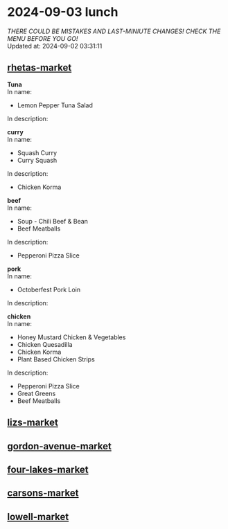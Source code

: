 # 2024-09-03 lunch  
*THERE COULD BE MISTAKES AND LAST-MINIUTE CHANGES! CHECK THE MENU BEFORE YOU GO!*  
Updated at: 2024-09-02 03:31:11  
## [rhetas-market](https://wisc-housingdining.nutrislice.com/menu/rhetas-market/lunch/2024-09-03)  
**Tuna**  
In name:   
 - Lemon Pepper Tuna Salad  
  
In description:   
  
**curry**  
In name:   
 - Squash Curry  
 - Curry Squash  
  
In description:   
 - Chicken Korma  
  
**beef**  
In name:   
 - Soup -  Chili Beef & Bean  
 - Beef Meatballs  
  
In description:   
 - Pepperoni Pizza Slice  
  
**pork**  
In name:   
 - Octoberfest Pork Loin  
  
In description:   
  
**chicken**  
In name:   
 - Honey Mustard Chicken & Vegetables  
 - Chicken Quesadilla  
 - Chicken Korma  
 - Plant Based Chicken Strips  
  
In description:   
 - Pepperoni Pizza Slice  
 - Great Greens  
 - Beef Meatballs  
  
## [lizs-market](https://wisc-housingdining.nutrislice.com/menu/lizs-market/lunch/2024-09-03)  
## [gordon-avenue-market](https://wisc-housingdining.nutrislice.com/menu/gordon-avenue-market/lunch/2024-09-03)  
## [four-lakes-market](https://wisc-housingdining.nutrislice.com/menu/four-lakes-market/lunch/2024-09-03)  
## [carsons-market](https://wisc-housingdining.nutrislice.com/menu/carsons-market/lunch/2024-09-03)  
## [lowell-market](https://wisc-housingdining.nutrislice.com/menu/lowell-market/lunch/2024-09-03)  
  
